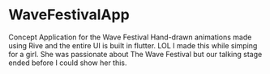 # WaveFestivalApp
Concept Application for the Wave Festival
Hand-drawn animations made using Rive and the entire UI is built in flutter. 
LOL I made this while simping for a girl. She was passionate about The Wave Festival but our talking stage ended before I could show her this.
